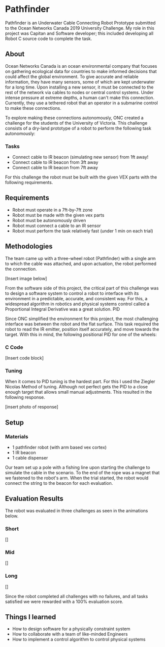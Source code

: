 # Pathfinder

Pathfinder is an Underwater Cable Connecting Robot Prototype submitted to the Ocean Networks Canada 2019 University Challenge. My role in this project was Capitan and Software developer; this included developing all Robot C source code to complete the task.

## About

Ocean Networks Canada is an ocean environmental company that focuses on gathering ecological data for countries to make informed decisions that could affect the global environment. To give accurate and reliable information, they have many sensors, some of which are kept underwater for a long time. Upon installing a new sensor, it must be connected to the rest of the network via cables to nodes or central control systems. Under intense pressure at extreme depths, a human can't make this connection. Currently, they use a tethered robot that an operator in a submarine control to make these connections.

To explore making these connections autonomously, ONC created a challenge for the students of the University of Victoria. This challenge consists of a dry-land prototype of a robot to perform the following task autonomously:


### Tasks

* Connect cable to IR beacon (simulating new sensor) from 1ft away!
* Connect cable to IR beacon from 3ft away
* Connect cable to IR beacon from 7ft away

For this challenge the robot must be built with the given VEX parts with the following requirements.

## Requirements
*	Robot must operate in a 7ft-by-7ft zone
*	Robot must be made with the given vex parts
*	Robot must be autonomously driven
*	Robot must connect a cable to an IR sensor
*	Robot must perform the task relatively fast (under 1 min on each trial)	

## Methodologies

The team came up with a three-wheel robot (Pathfinder) with a single arm to which the cable was attached, and upon actuation, the robot performed the connection.

[Insert image below]

From the software side of this project, the critical part of this challenge was to design a software system to control a robot to interface with its environment in a predictable, accurate, and consistent way. For this, a widespread algorithm in robotics and physical systems control called a Proportional Integral Derivative was a great solution.
PID

Since ONC simplified the environment for this project, the most challenging interface was between the robot and the flat surface. This task required the robot to read the IR emitter, position itself accurately, and move towards the target. With this in mind, the following positional PID for one of the wheels:

### C Code

[Insert code block]

### Tuning

When it comes to PID tuning is the hardest part. For this I used the Ziegler Nicolas Method of tuning. Although not perfect gets the PID to a close enough target that allows small manual adjustments. This resulted in the following response.

[insert photo of response]

## Setup

### Materials
*	1 pathfinder robot (with arm based vex cortex)
*	1 IR beacon
*	1 cable dispenser

Our team set up a pole with a fishing line upon starting the challenge to simulate the cable in the scenario. To the end of the rope was a magnet that we fastened to the robot's arm. When the trial started, the robot would connect the string to the beacon for each evaluation.

## Evaluation Results

The robot was evaluated in three challenges as seen in the animations below.

### Short

[]

### Mid

[]

### Long

[]

Since the robot completed all challenges with no failures, and all tasks satisfied we were rewarded with a 100% evaluation score. 

## Things I learned

* How to design software for a physically constraint system
*	How to collaborate with a team of like-minded Engineers 
*	How to implement a control algorithm to control physical systems

